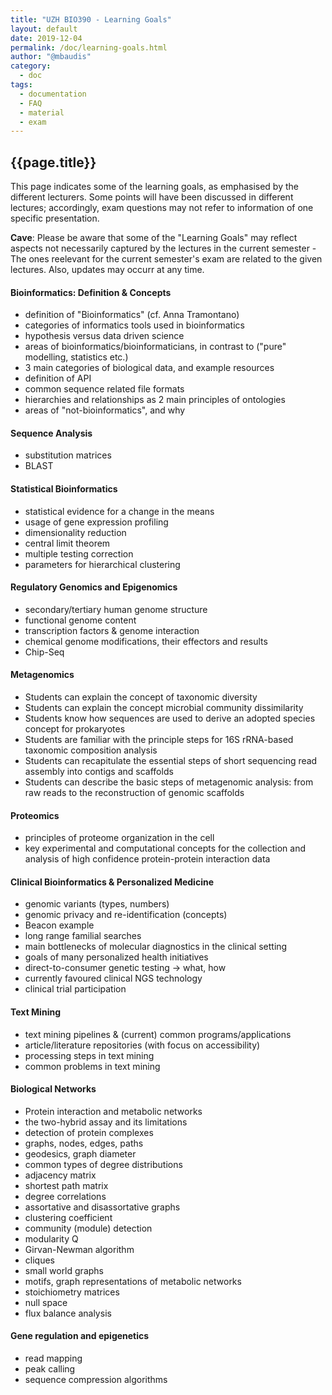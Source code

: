 ```yaml
---
title: "UZH BIO390 - Learning Goals"
layout: default
date: 2019-12-04
permalink: /doc/learning-goals.html
author: "@mbaudis"
category:
  - doc
tags:
  - documentation
  - FAQ
  - material
  - exam
---
```


## {{page.title}}

This page indicates some of the learning goals, as emphasised by the different lecturers. Some points will have been discussed in different lectures; accordingly, exam questions may not refer to information of one specific presentation.

__Cave__: Please be aware that some of the "Learning Goals" may reflect aspects not necessarily captured by the lectures in the current semester - The ones reelevant for the current semester's exam are related to the given lectures. Also, updates may occurr at any time.

#### Bioinformatics: Definition & Concepts

* definition of "Bioinformatics" (cf. Anna Tramontano)
* categories of informatics tools used in bioinformatics
* hypothesis versus data driven science
* areas of bioinformatics/bioinformaticians, in contrast to ("pure" modelling, statistics etc.)
* 3 main categories of biological data, and example resources
* definition of API
* common sequence related file formats
* hierarchies and relationships as 2 main principles of ontologies
* areas of "not-bioinformatics", and why

#### Sequence Analysis

* substitution matrices
* BLAST

#### Statistical Bioinformatics

* statistical evidence for a change in the means
* usage of gene expression profiling
* dimensionality reduction
* central limit theorem
* multiple testing correction
* parameters for hierarchical clustering

<!--
#### Bioinformatics tools: Statistics & Graphics in R & BioConductor

* What is tidy data?
* ideas behind ggplot:  components of a ggplot, arrangement of input data ... (no actual code writing needed)
*  interpret common types of plots, e.g. barplot, boxplot, histogram
* effect of data transformation (e.g. log) on common types of plots

-->

#### Regulatory Genomics and Epigenomics

* secondary/tertiary human genome structure
* functional genome content
* transcription factors & genome interaction
* chemical genome modifications, their effectors and results
* Chip-Seq

#### Metagenomics

* Students can explain the concept of taxonomic diversity
* Students can explain the concept microbial community dissimilarity
* Students know how sequences are used to derive an adopted species concept for prokaryotes
* Students are familiar with the principle steps for 16S rRNA-based taxonomic composition analysis
* Students can recapitulate the essential steps of short sequencing read assembly into contigs and scaffolds
* Students can describe the basic steps of metagenomic analysis: from raw reads to the reconstruction of genomic scaffolds

#### Proteomics

* principles of proteome organization in the cell
* key experimental and computational concepts  for the collection and analysis of high confidence protein-protein interaction data

#### Clinical Bioinformatics & Personalized Medicine

* genomic variants (types, numbers)
* genomic privacy and re-identification (concepts)
* Beacon example
* long range familial searches
* main bottlenecks of molecular diagnostics in the clinical setting
* goals of many personalized health initiatives
* direct-to-consumer genetic testing -> what, how
* currently favoured clinical NGS technology
* clinical trial participation

#### Text Mining

* text mining pipelines & (current) common programs/applications
* article/literature repositories (with focus on accessibility)
* processing steps in text mining
* common problems in text mining

#### Biological Networks

* Protein interaction and metabolic networks
* the two-hybrid assay and its limitations
* detection of protein complexes
* graphs, nodes, edges, paths
* geodesics, graph diameter
* common types of degree distributions
* adjacency matrix 
* shortest path matrix
* degree correlations
* assortative and disassortative graphs
* clustering coefficient
* community (module) detection
*  modularity Q
* Girvan-Newman algorithm
* cliques
* small world graphs
* motifs, graph representations of metabolic networks
* stoichiometry matrices
* null space
* flux balance analysis

#### Gene regulation and epigenetics

* read mapping
* peak calling
* sequence compression algorithms

